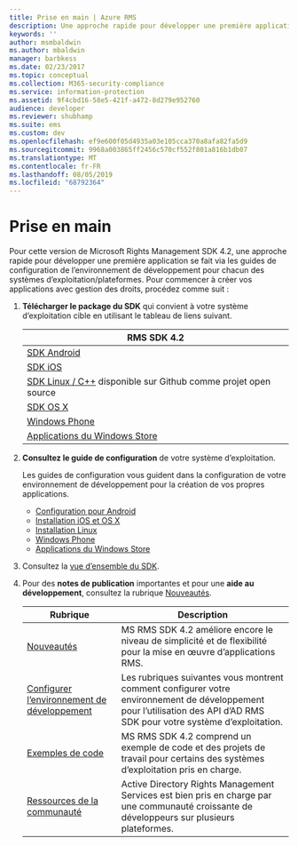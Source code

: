 ```yaml
---
title: Prise en main | Azure RMS
description: Une approche rapide pour développer une première application se fait via les guides de configuration de l’environnement de développement pour chacun des systèmes d’exploitation/plateformes.
keywords: ''
author: msmbaldwin
ms.author: mbaldwin
manager: barbkess
ms.date: 02/23/2017
ms.topic: conceptual
ms.collection: M365-security-compliance
ms.service: information-protection
ms.assetid: 9f4cbd16-58e5-421f-a472-8d279e952760
audience: developer
ms.reviewer: shubhamp
ms.suite: ems
ms.custom: dev
ms.openlocfilehash: ef9e600f05d4935a03e105cca370a8afa82fa5d9
ms.sourcegitcommit: 9968a003865ff2456c570cf552f801a816b1db07
ms.translationtype: MT
ms.contentlocale: fr-FR
ms.lasthandoff: 08/05/2019
ms.locfileid: "68792364"
---
```

# <a name="get-started"></a>Prise en main

Pour cette version de Microsoft Rights Management SDK 4.2, une approche rapide pour développer une première application se fait via les guides de configuration de l’environnement de développement pour chacun des systèmes d’exploitation/plateformes. Pour commencer à créer vos applications avec gestion des droits, procédez comme suit :

1. **Télécharger le package du SDK** qui convient à votre système d’exploitation cible en utilisant le tableau de liens suivant.


   |                                                 RMS SDK 4.2                                                 |
   |-------------------------------------------------------------------------------------------------------------|
   |                       [SDK Android](https://go.microsoft.com/fwlink/p/?LinkId=404271)                       |
   |                         [SDK iOS](https://go.microsoft.com/fwlink/p/?LinkId=404272)                         |
   | [SDK Linux / C++](https://github.com/AzureAD/rms-sdk-for-cpp) disponible sur Github comme projet open source |
   |                        [SDK OS X](https://go.microsoft.com/fwlink/p/?LinkId=404273)                         |
   |                      [Windows Phone](https://go.microsoft.com/fwlink/p/?LinkId=524758)                      |
   |               [Applications du Windows Store](https://go.microsoft.com/fwlink/p/?LinkID=526163)                |


2. **Consultez le guide de configuration** de votre système d’exploitation.

   Les guides de configuration vous guident dans la configuration de votre environnement de développement pour la création de vos propres applications.
   - [Configuration pour Android](android-sdk.md)
   - [Installation iOS et OS X](ios-sdk.md)          
   - [Installation Linux](linux-setup.md)              
   - [Windows Phone](windows-phone-apps.md)     
   - [Applications du Windows Store](winrt-sdk.md)

3. Consultez la [vue d’ensemble du SDK](api-reference-4-2.md).
4. Pour des **notes de publication** importantes et pour une **aide au développement**, consultez la rubrique [Nouveautés](release-notes.md).

   |Rubrique|Description|
   |-----|-----------|
   |[Nouveautés](release-notes.md)|MS RMS SDK 4.2 améliore encore le niveau de simplicité et de flexibilité pour la mise en œuvre d’applications RMS.|
   |[Configurer l’environnement de développement](setup-developer-environment.md)|Les rubriques suivantes vous montrent comment configurer votre environnement de développement pour l’utilisation des API d’AD RMS SDK pour votre système d’exploitation.|
   |[Exemples de code](code-examples.md)|MS RMS SDK 4.2 comprend un exemple de code et des projets de travail pour certains des systèmes d’exploitation pris en charge.|
   |[Ressources de la communauté](community-resources.md)|Active Directory Rights Management Services est bien pris en charge par une communauté croissante de développeurs sur plusieurs plateformes.|

